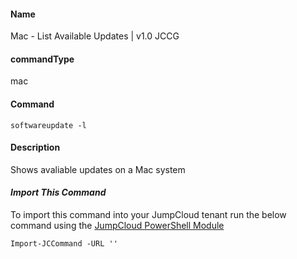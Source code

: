 #### Name

Mac - List Available Updates | v1.0 JCCG

#### commandType

mac

#### Command

```
softwareupdate -l
```

#### Description

Shows avaliable updates on a Mac system

#### *Import This Command*

To import this command into your JumpCloud tenant run the below command using the [JumpCloud PowerShell Module](https://github.com/TheJumpCloud/support/wiki/Installing-the-JumpCloud-PowerShell-Module)

```
Import-JCCommand -URL ''
```
